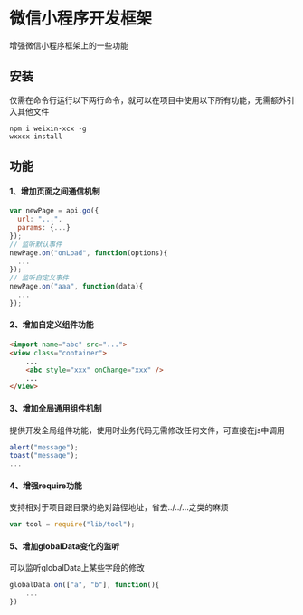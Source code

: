 # 微信小程序开发框架
增强微信小程序框架上的一些功能
## 安装
仅需在命令行运行以下两行命令，就可以在项目中使用以下所有功能，无需额外引入其他文件
```shell
npm i weixin-xcx -g
wxxcx install
```
## 功能
#### 1、增加页面之间通信机制
```javascript
var newPage = api.go({
  url: "...",
  params: {...}
});
// 监听默认事件
newPage.on("onLoad", function(options){
  ...
});
// 监听自定义事件
newPage.on("aaa", function(data){
  ...
});
```
#### 2、增加自定义组件功能
```html
<import name="abc" src="...">
<view class="container">
    ...
    <abc style="xxx" onChange="xxx" />
    ...
</view>
```
#### 3、增加全局通用组件机制
提供开发全局组件功能，使用时业务代码无需修改任何文件，可直接在js中调用
```javascript
alert("message");
toast("message");
...
```
#### 4、增强require功能
支持相对于项目跟目录的绝对路径地址，省去../../...之类的麻烦
```javascript
var tool = require("lib/tool");
```

#### 5、增加globalData变化的监听
可以监听globalData上某些字段的修改
```javascript
globalData.on(["a", "b"], function(){
    ...
})
```
